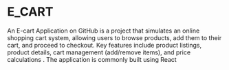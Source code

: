 # E_CART
An E-cart Application on GitHub is a project that simulates an online shopping cart system, allowing users to browse products, add them to their cart, and proceed to checkout. Key features include product listings, product details, cart management (add/remove items), and price calculations . The application is commonly built using React 

